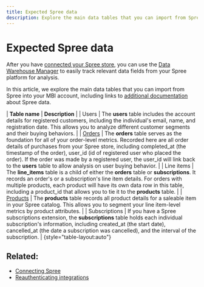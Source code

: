 ```yaml
---
title: Expected Spree data
description: Explore the main data tables that you can import from Spree into your MBI account.
---
```

# Expected Spree data

After you have [connected your Spree store](../data-analyst/importing-data/integrations/spree.md), you can use the [Data Warehouse Manager](../../data-warehouse-mgr/tour-dwm.md) to easily track relevant data fields from your Spree platform for analysis.

In this article, we explore the main data tables that you can import from Spree into your MBI account, including links to [additional documentation](https://guides.spreecommerce.org/developer/addresses.html#address) about Spree data.

| **Table name** | **Description** |
| Users | The **users** table includes the account details for registered customers, including the individual's email, name, and registration date. This allows you to analyze different customer segments and their buying behaviors. |
| [Orders](https://guides.spreecommerce.org/developer/orders.html#overview) | The **orders** table serves as the foundation for all of your order-level metrics. Recorded here are all order details of purchases from your Spree store, including completed\_at (the timestamp of the order), user\_id (id of registered user who placed the order). If the order was made by a registered user, the user\_id will link back to the **users** table to allow analysis on user buying behavior. |
| Line items | The **line\_items** table is a child of either the **orders** table or **subscriptions**. It records an order's or a subscription's line item details. For orders with multiple products, each product will have its own data row in this table, including a product\_id that allows you to tie it to the **products** table. |
| [Products](https://guides.spreecommerce.com/developer/products.html#overview) | The **products** table records all product details for a saleable item in your Spree catalog. This allows you to segment your line item-level metrics by product attributes. |
| Subscriptions | If you have a Spree subscriptions extension, the **subscriptions** table holds each individual subscription's information, including created\_at (the start date), cancelled\_at (the date a subscription was cancelled), and the interval of the subscription. |
{style="table-layout:auto"}

## Related:

* [Connecting Spree](../integrations/spree.md)
* [Reauthenticating integrations](https://support.magento.com/hc/en-us/articles/360016733151)
